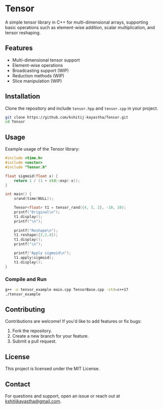 # Tensor

A simple tensor library in C++ for multi-dimensional arrays, supporting basic operations such as element-wise addition, scalar multiplication, and tensor reshaping.

## Features

- Multi-dimensional tensor support
- Element-wise operations
- Broadcasting support (WIP)
- Reduction methods (WIP)
- Slice manipulation (WIP)

## Installation

Clone the repository and include `tensor.hpp` and `tensor.cpp` in your project.

```sh
git clone https://github.com/kshitij-kayastha/Tensor.git
cd Tensor
```

## Usage

Example usage of the Tensor library:

```cpp
#include <time.h>
#include <vector>
#include "Tensor.h"

float sigmoid(float x) {
    return 1 / (1 + std::exp(-x));
}

int main() {
    srand(time(NULL));

    Tensor<float> t1 = tensor_rand({4, 3, 2}, -10, 10);
    printf("Original\n");
    t1.display();
    printf("\n");
    
    printf("Reshape\n");
    t1.reshape({3,2,4});
    t1.display();
    printf("\n");

    printf("Apply sigmoid\n");
    t1.apply(sigmoid);
    t1.display();
}
```

### Compile and Run

```sh
g++ -o tensor_example main.cpp TensorBase.cpp -std=c++17
./tensor_example
```

## Contributing

Contributions are welcome! If you'd like to add features or fix bugs:

1. Fork the repository.
2. Create a new branch for your feature.
3. Submit a pull request.

## License

This project is licensed under the MIT License.

## Contact

For questions and support, open an issue or reach out at <kshitijkayastha@gmail.com>.
